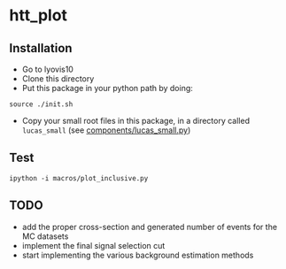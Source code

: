 # htt_plot

## Installation

* Go to lyovis10
* Clone this directory
* Put this package in your python path by doing: 

```
source ./init.sh
```

* Copy your small root files in this package, in a directory called `lucas_small` (see [components/lucas_small.py](components/lucas_small.py))


## Test

```
ipython -i macros/plot_inclusive.py 
```

## TODO

* add the proper cross-section and generated number of events for the MC datasets 
* implement the final signal selection cut
* start implementing the various background estimation methods